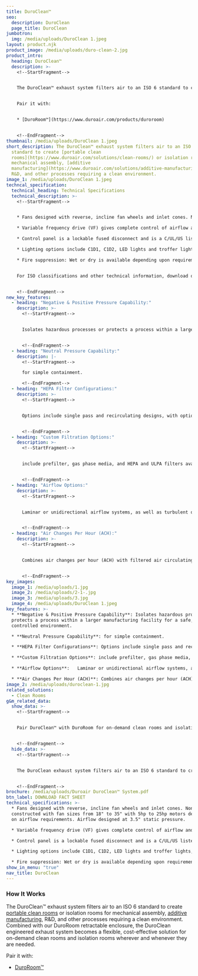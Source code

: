 ```yaml
---
title: DuroClean™
seo:
  description: DuroClean
  page_title: DuroClean
jumbotron:
  img: /media/uploads/DuroClean 1.jpeg
layout: product.njk
product_image: /media/uploads/duro-clean-2.jpg
product_intro:
  heading: DuroClean™
  description: >-
    <!--StartFragment-->


    The DuroClean™ exhaust system filters air to an ISO 6 standard to create [portable clean rooms](https://www.duroair.com/solutions/clean-rooms/) or isolation rooms for mechanical assembly, [additive manufacturing](https://www.duroair.com/solutions/additive-manufacturing/), R&D, and other processes requiring a clean environment. Combined with our DuroRoom retractable enclosure, the DuroClean engineered exhaust system becomes a flexible, cost-effective solution for on-demand clean rooms and isolation rooms wherever and whenever they are needed.


    Pair it with:


    * [DuroRoom™](https://www.duroair.com/products/duroroom)


    <!--EndFragment-->
thumbnail: /media/uploads/DuroClean 1.jpeg
short_description: The DuroClean™ exhaust system filters air to an ISO 6
  standard to create [portable clean
  rooms](https://www.duroair.com/solutions/clean-rooms/) or isolation rooms for
  mechanical assembly, [additive
  manufacturing](https://www.duroair.com/solutions/additive-manufacturing/),
  R&D, and other processes requiring a clean environment.
image_1: /media/uploads/DuroClean 1.jpeg
techncal_specification:
  technical_heading: Technical Specifications
  technical_description: >-
    <!--StartFragment-->


    * Fans designed with reverse, incline fan wheels and inlet cones. Non-sparking constructed with fan sizes from 18" to 35" with 5hp to 25hp motors dependent on airflow requirements. Airflow designed at 3.5" static pressure.

    * Variable frequency drive (VF) gives complete control of airflow and doubles as a soft starter to eliminate the need for a motor starter.

    * Control panel is a lockable fused disconnect and is a C/UL/US listed panel, with an on/off, speed dial control. Prewired. Options include a customized HMI interface. Customer supplies building power.

    * Lighting options include C1D1, C1D2, LED lights and troffer lights, depending upon requirements.

    * Fire suppression: Wet or dry is available depending upon requirements. Wet for non-retracting only.


    For ISO classifications and other technical information, download our DuroClean fact sheet!


    <!--EndFragment-->
new_key_features:
  - heading: "Negative & Positive Pressure Capability:"
    description: >-
      <!--StartFragment-->


      Isolates hazardous processes or protects a process within a larger manufacturing facility for a safe, controlled environment.


      <!--EndFragment-->
  - heading: "Neutral Pressure Capability:"
    description: |-
      <!--StartFragment-->

      for simple containment.

      <!--EndFragment-->
  - heading: "HEPA Filter Configurations:"
    description: >-
      <!--StartFragment-->


      Options include single pass and recirculating designs, with options for cooling and heating and dehumidification.


      <!--EndFragment-->
  - heading: "Custom Filtration Options:"
    description: >-
      <!--StartFragment-->


      include prefilter, gas phase media, and HEPA and ULPA filters available in 99.97 and 99.99% efficiencies with options for UV light.


      <!--EndFragment-->
  - heading: "Airflow Options:"
    description: >-
      <!--StartFragment-->


      Laminar or unidirectional airflow systems, as well as turbulent or non-unidirectional airflow systems.


      <!--EndFragment-->
  - heading: "Air Changes Per Hour (ACH):"
    description: >-
      <!--StartFragment-->


      Combines air changes per hour (ACH) with filtered air circulating into the cleanroom many times per hour (designed to meet ISO classifications).


      <!--EndFragment-->
key_images:
  image_1: /media/uploads/1.jpg
  image_2: /media/uploads/2-1-.jpg
  image_3: /media/uploads/3.jpg
  image_4: /media/uploads/DuroClean 1.jpeg
key_features: >-
  * **Negative & Positive Pressure Capability**: Isolates hazardous processes or
  protects a process within a larger manufacturing facility for a safe,
  controlled environment.

  * **Neutral Pressure Capability**: for simple containment.  

  * **HEPA Filter Configurations**: Options include single pass and recirculating designs, with options for cooling and heating and dehumidification.

  * **Custom Filtration Options**: include prefilter, gas phase media, and HEPA and ULPA filters available in 99.97 and 99.99% efficiencies with options for UV light.

  * **Airflow Options**:   Laminar or unidirectional airflow systems, as well as turbulent or non-unidirectional airflow systems.

  * **Air Changes Per Hour (ACH)**: Combines air changes per hour (ACH) with filtered air circulating into the cleanroom many times per hour (designed to meet ISO classifications).
image_2: /media/uploads/duroclean-1.jpg
related_solutions:
  - Clean Rooms
g&m_related_data:
  show_data: >-
    <!--StartFragment-->


    Pair DuroClean™ with DuroRoom for on-demand clean rooms and isolation rooms whenever and wherever needed.


    <!--EndFragment-->
  hide_data: >-
    <!--StartFragment-->


    The DuroClean exhaust system filters air to an ISO 6 standard to create portable clean rooms or isolation rooms for mechanical assembly, additive manufacturing, R&D, and other processes requiring a clean environment. It’s a flexible, cost-effective solution to facilitating material handling challenges.


    <!--EndFragment-->
brochure: /media/uploads/Duroair DuroClean™ System.pdf
btn_label: DOWNLOAD FACT SHEET
technical_specifications: >-
  * Fans designed with reverse, incline fan wheels and inlet cones. Non-sparking
  constructed with fan sizes from 18" to 35" with 5hp to 25hp motors dependent
  on airflow requirements. Airflow designed at 3.5" static pressure.

  * Variable frequency drive (VF) gives complete control of airflow and doubles as a soft starter to eliminate the need for a motor starter.

  * Control panel is a lockable fused disconnect and is a C/UL/US listed panel, with an on/off, speed dial control. Prewired. Options include a customized HMI interface. Customer supplies building power.  

  * Lighting options include C1D1, C1D2, LED lights and troffer lights, depending upon requirements.

  * Fire suppression: Wet or dry is available depending upon requirements. Wet for non-retracting only.
show_in_menu: "true"
nav_title: DuroClean
---
```

### How It Works

The DuroClean™ exhaust system filters air to an ISO 6 standard to create [portable clean rooms](/solutions/clean-rooms/) or isolation rooms for mechanical assembly, [additive manufacturing](/solutions/additive-manufacturing/), R&D, and other processes requiring a clean environment. Combined with our DuroRoom retractable enclosure, the DuroClean engineered exhaust system becomes a flexible, cost-effective solution for on-demand clean rooms and isolation rooms wherever and whenever they are needed.

Pair it with:

* [DuroRoom™](/products/duroroom)